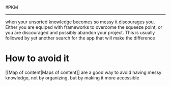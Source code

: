 #PKM

----
when your unsorted knowledge becomes so messy it discourages you.
Either you are equiped with frameworks to overcome the squeeze point, or you are discouraged and possibly abandon your project. This is usually followed by yet another search for the app that will make the difference

# How to avoid it
[[Map of content|Maps of content]] are a good way to avoid having messy knowledge, not by organizing, but by making it more accessible
